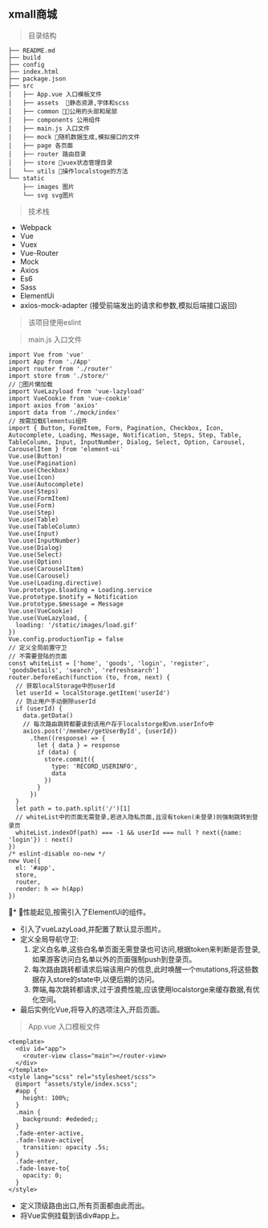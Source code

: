 ## xmall商城

> 目录结构

```
├── README.md
├── build
├── config
├── index.html
├── package.json 
├── src
│   ├── App.vue 入口模板文件
│   ├── assets  静态资源,字体和scss
│   ├── common 公用的头部和尾部
│   ├── components 公用组件
│   ├── main.js 入口文件
│   ├── mock 随机数据生成,模拟接口的文件
│   ├── page 各页面
│   ├── router 路由目录
│   ├── store vuex状态管理目录
│   └── utils 操作localstoge的方法
└── static
    ├── images 图片
    └── svg svg图片
```        

> 技术栈
* Webpack
* Vue
* Vuex
* Vue-Router
* Mock
* Axios
* Es6
* Sass
* ElementUi
* axios-mock-adapter (接受前端发出的请求和参数,模拟后端接口返回)

> 该项目使用eslint

> main.js 入口文件

```
import Vue from 'vue'
import App from './App'
import router from './router'
import store from './store/'
// 图片懒加载
import VueLazyload from 'vue-lazyload'
import VueCookie from 'vue-cookie'
import axios from 'axios'
import data from './mock/index'
// 按需加载Elementui组件
import { Button, FormItem, Form, Pagination, Checkbox, Icon, Autocomplete, Loading, Message, Notification, Steps, Step, Table, TableColumn, Input, InputNumber, Dialog, Select, Option, Carousel, CarouselItem } from 'element-ui'
Vue.use(Button)
Vue.use(Pagination)
Vue.use(Checkbox)
Vue.use(Icon)
Vue.use(Autocomplete)
Vue.use(Steps)
Vue.use(FormItem)
Vue.use(Form)
Vue.use(Step)
Vue.use(Table)
Vue.use(TableColumn)
Vue.use(Input)
Vue.use(InputNumber)
Vue.use(Dialog)
Vue.use(Select)
Vue.use(Option)
Vue.use(CarouselItem)
Vue.use(Carousel)
Vue.use(Loading.directive)
Vue.prototype.$loading = Loading.service
Vue.prototype.$notify = Notification
Vue.prototype.$message = Message
Vue.use(VueCookie)
Vue.use(VueLazyload, {
  loading: '/static/images/load.gif'
})
Vue.config.productionTip = false
// 定义全局前置守卫
// 不需要登陆的页面
const whiteList = ['home', 'goods', 'login', 'register', 'goodsDetails', 'search', 'refreshsearch']
router.beforeEach(function (to, from, next) {
  // 获取localStorage中的userId
  let userId = localStorage.getItem('userId')
  // 防止用户手动删除userId
  if (userId) {
    data.getData()
    // 每次路由跳转都要读到该用户存于localstorge和vm.userInfo中
    axios.post('/member/getUserById', {userId})
      .then((response) => {
        let { data } = response
        if (data) {
          store.commit({
            type: 'RECORD_USERINFO',
            data
          })
        }
      })
  }
  let path = to.path.split('/')[1]
  // whiteList中的页面无需登录,若进入隐私页面,且没有token(未登录)则强制跳转到登录页
  whiteList.indexOf(path) === -1 && userId === null ? next({name: 'login'}) : next()
})
/* eslint-disable no-new */
new Vue({
  el: '#app',
  store,
  router,
  render: h => h(App)
})

```

* 性能起见,按需引入了ElementUi的组件。
* 引入了vueLazyLoad,并配置了默认显示图片。
* 定义全局导航守卫:
    1. 定义白名单,这些白名单页面无需登录也可访问,根据token来判断是否登录,如果游客访问白名单以外的页面强制push到登录页。
    2. 每次路由跳转都请求后端该用户的信息,此时唤醒一个mutations,将这些数据存入store的state中,以便后期的访问。
    3. 弊端,每次跳转都请求,过于浪费性能,应该使用localstorge来缓存数据,有优化空间。
* 最后实例化Vue,将导入的选项注入,开启页面。    

> App.vue 入口模板文件

```
<template>
  <div id="app">
    <router-view class="main"></router-view>
  </div>
</template>
<style lang="scss" rel="stylesheet/scss">
  @import "assets/style/index.scss";
  #app {
    height: 100%;
  }
  .main {
    background: #ededed;;
  }
  .fade-enter-active,
  .fade-leave-active{
    transition: opacity .5s;
  }
  .fade-enter,
  .fade-leave-to{
    opacity: 0;
  }
</style>

```

* 定义顶级路由出口,所有页面都由此而出。
* 将Vue实例挂载到该div#app上。